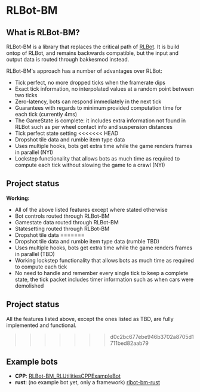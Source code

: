 # RLBot-BM

## What is RLBot-BM?

RLBot-BM is a library that replaces the critical path of [RLBot](https://rlbot.org/). 
It is build ontop of RLBot, and remains backwards compatible, but the input and output data is routed through bakkesmod instead.

RLBot-BM's approach has a number of advantages over RLBot:
* Tick perfect, no more dropped ticks when the framerate dips
* Exact tick information, no interpolated values at a random point between two ticks
* Zero-latency, bots can respond immediately in the next tick
* Guarantees with regards to minimum provided computation time for each tick (currently 4ms)
* The GameState is complete: it includes extra information not found in RLBot such as per wheel contact info and suspension distances
* Tick perfect state setting
<<<<<<< HEAD
* Dropshot tile data and rumble item type data
* Uses multiple hooks, bots get extra time while the game renders frames in parallel (NYI)
* Lockstep functionality that allows bots as much time as required to compute each tick without slowing the game to a crawl (NYI)

## Project status

**Working:**
* All of the above listed features except where stated otherwise
* Bot controls routed through RLBot-BM
* Gamestate data routed through RLBot-BM
* Statesetting routed through RLBot-BM
* Dropshot tile data
=======
* Dropshot tile data and rumble item type data (rumble TBD)
* Uses multiple hooks, bots get extra time while the game renders frames in parallel (TBD)
* Working lockstep functionality that allows bots as much time as required to compute each tick
* No need to handle and remember every single tick to keep a complete state, the tick packet includes timer information such as when cars were demolished

## Project status

All the features listed above, except the ones listed as TBD, are fully implemented and functional.
>>>>>>> d0c2bc677ebe946b3702a8705d1711bed82aab79

## Example bots
* **CPP**: [RLBot-BM_RLUtilitiesCPPExampleBot](https://github.com/L0laapk3/RLBot-BM_RLUtilitiesCPPExampleBot)
* **rust**: (no example bot yet, only a framework) [rlbot-bm-rust](https://github.com/LHolten/rlbot-bm-rust)
